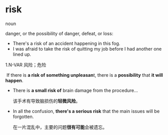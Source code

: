 # risk

noun 

danger, or the possibility of danger, defeat, or loss:

- There's a risk of an accident happening in this fog.
- I was afraid to take the risk of quitting my job before I had another one lined up.

1.N-VAR 风险；危险

​	If there is **a risk of something unpleasan**t, there is a **possibility** that **it will happen**.

- There is **a small risk of** brain damage from the procedure...

  该手术有导致脑损伤的**轻微风险**。

- In all the confusion, **there's a serious risk** that the main issues will be forgotten.

  在一片混乱中，主要的问题**很有可能**会被遗忘。

